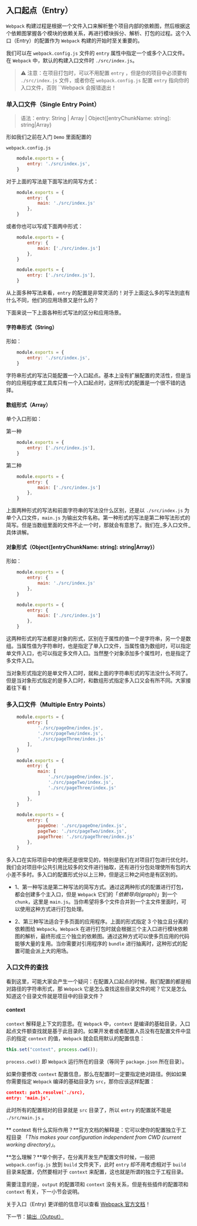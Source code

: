 ## 入口起点（Entry）

`Webpack` 构建过程是根据一个文件入口来解析整个项目内部的依赖图，然后根据这个依赖图掌握各个模块的依赖关系，再进行模块拆分、解析、打包的过程。这个入口（Entry）的配置作为 `Webpack` 构建的开始时至关重要的。

我们可以在 `webpack.config.js` 文件的 `entry` 属性中指定一个或多个入口文件。在 `Webpack` 中，默认的构建入口文件时 `./src/index.js`。

> ⚠️ 注意：在项目打包时，可以不用配置 `entry` ，但是你的项目中必须要有 `./src/index.js` 文件，或者你在 `webpack.config.js` 配置 `entry` 指向你的入口文件，否则 ``Webpack 会报错退出！

### 单入口文件（Single Entry Point）

> 语法：entry: String | Array<String> | Object{[entryChunkName: string]: string|Array<string>}

形如我们之前在入门 `Demo` 里面配置的

`webpack.config.js`

```javascript
    module.exports = {
        entry: './src/index.js',
    }
```

对于上面的写法是下面写法的简写方式：

```javascript
    module.exports = {
        entry: {
            main: './src/index.js'
        },
    }
```

或者你也可以写成下面两中形式：

```javascript
    module.exports = {
        entry: {
            main: ['./src/index.js']
        },
    }
```

```javascript
    module.exports = {
        entry: ['./src/index.js'],
    }
```

从上面多种写法来看，`entry` 的配置是非常灵活的！对于上面这么多的写法到底有什么不同，他们的应用场景又是什么的？

下面来说一下上面各种形式写法的区分和应用场景。

#### 字符串形式（String）

形如：

```javascript
    module.exports = {
        entry: './src/index.js',
    }
```

字符串形式的写法只能配置一个入口起点。基本上没有扩展配置的灵活性，但是当你的应用程序或工具库只有一个入口起点时，这样形式的配置是一个很不错的选择。

#### 数组形式（Array<String>）

单个入口形如：

第一种

```javascript
    module.exports = {
        entry: ['./src/index.js'],
    }
```

第二种

```javascript
    module.exports = {
        entry: {
            main: ['./src/index.js']
        },
    }
```

上面两种形式的写法和前面字符串的写法没什么区别，还是以 `./src/index.js` 为单个入口文件，`main.js` 为输出文件名称。第一种形式的写法是第二种写法形式的简写。但是当数组里面的文件不止一个时，那就会有意思了。我们在_多入口文件_具体讲解。

#### 对象形式（Object{[entryChunkName: string]: string|Array<string>}）

形如：

```javascript
    module.exports = {
        entry: {
            main: './src/index.js'
        },
    }
```

```javascript
    module.exports = {
        entry: {
            main: ['./src/index.js']
        },
    }
```

这两种形式的写法都是对象的形式，区别在于属性的值一个是字符串，另一个是数组。当属性值为字符串时，也是指定了单入口文件，当属性值为数组时，可以指定单文件入口，也可以指定多文件入口。当然整个对象添加多个属性时，也是指定了多文件入口。

当对象形式指定的是单文件入口时，就和上面的字符串形式的写法没什么不同了。但是当对象形式指定的是多入口时，和数组形式指定多入口又会有所不同。大家接着往下看！

### 多入口文件（Multiple Entry Points）

```javascript
    module.exports = {
        entry: [
            './src/pageOne/index.js',
            './src/pageTwo/index.js',
            './src/pageThree/index.js'
        ],
    }
```

```javascript
    module.exports = {
        entry: {
            main: [
                './src/pageOne/index.js',
                './src/pageTwo/index.js',
                './src/pageThree/index.js'
            ]
        },
    }
```

```javascript
    module.exports = {
        entry: {
            pageOne: './src/pageOne/index.js',
            pageTwo: './src/pageTwo/index.js',
            pageThree: './src/pageThree/index.js'
        },
    }
```

多入口在实际项目中的使用还是很常见的，特别是我们在对项目打包进行优化时，我们会对项目中公共引用比较多的文件进行抽取，还有进行分包处理使所有包的大小差不多时。多入口的配置形式分以上三种，但是这三种之间也是有区别的。

- 1、第一种写法是第二种写法的简写方式。通过这两种形式的配置进行打包，都会创建多个主入口，但是 `Webpack` 它们的「_依赖导向(graph)_」到一个 `chunk`，这里是 `main.js`。当你希望将多个文件合并到一个主文件里面时，可以使用这种方式进行打包处理。

- 2、第三种写法适合于多页面的应用程序。上面的形式指定 3 个独立且分离的依赖图给 `Webpack`。`Webpack` 在进行打包时就会根据三个主入口进行模块依赖图的解析，最终形成三个独立的依赖图。通过这种方式可以使多页应用的代码能够大量的复用。当你需要对引用程序的 `bundle` 进行抽离时，这种形式的配置可能会派上大的用场。

### 入口文件的查找

看到这里，可能大家会产生一个疑问：在配置入口起点的时候，我们配置的都是相对路径的字符串形式，那 `Webpack` 它是怎么查找这些目录文件的呢？它又是怎么知道这个目录文件就是项目中的目录文件？

#### context

`context` 解释是上下文的意思。在 `Webpack` 中，`context` 是编译的基础目录，入口起点文件额查找就是基于此目录的。如果开发者或者配置人员没有在配置文件中显示的指定 `context` 的值，`Webpack` 就会启用默认的配置信息：

```javascript
this.set("context", process.cwd());
```

`process.cwd()` 即 `Webpack` 运行所在的目录（等同于 `package.json` 所在目录）。

如果你要修改 `context` 配置信息，那么在配置时一定要指定绝对路径。例如如果你需要指定 `Webpack` 编译的基础目录为 `src`，那你应该这样配置：

```json
context: path.resolve('./src),
entry: 'main.js',
```
此时所有的配置相对的目录就是 `src` 目录了，所以 `entry` 的配置就不能是 `./src/main.js` 。

** context 有什么实际作用？**官方文档的解释是：它可以使你的配置独立于工程目录 「_This makes your configuration independent from CWD (current working directory)」_。

**怎么理解？**举个例子，在分离开发生产配置文件时候，一般把 `webpack.config.js` 放到 `build` 文件夹下，此时 `entry` 却不用考虑相对于 `build` 目录来配置，仍然要相对于 `context` 来配置，这也就是所谓的独立于工程目录。

需要注意的是，`output` 的配置项和 `context` 没有关系，但是有些插件的配置项和 `context` 有关，下一小节会说明。

关于入口（Entry) 更详细的信息可以查看 [Webpack 官方文档](https://webpack.docschina.org/configuration/entry-context/)！

下一节：[输出（Output）](/di-er-zhang-he-xin-gai-nian/2-1-shu-chu-output.md)


















